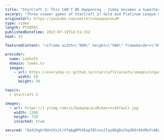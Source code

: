 ```yaml
---
title: "StarCraft 2: This CAN'T BE Happening - Jimmy becomes a Superhero!"
excerpt: "Three viewer games of StarCraft 2! Gold and Platinum League matches are right at that skill level where the games are somewhat similar to the pro level, but the outcome is surprising almost every time.  00:00 Superhero Jimmy 12:34 Planetary Fortress rush 33:40 Proxy Hatchery cheese  Support my work:"
originalUrl: https://youtube.com/watch?v=GwaqoqcoLuM
type: video
length: PT45M3S
publishedDateTime: 2023-07-19T14:51:31Z
heat: 53

featuredContent: "<iframe width=\"800\" height=\"500\" frameborder=\"0\" src=\"https://www.youtube.com/embed/GwaqoqcoLuM\" allow=\"accelerometer; autoplay; encrypted-media; gyroscope; picture-in-picture\" allowfullscreen></iframe>"

provider:
  name: LowkoTV
  domain: lowko.tv
  images:
    - url: https://everyday-cc.github.io/starcraft2/assets/images/organizations/lowko.tv-50x50.jpg
      width: 50
      height: 50

topics:
  - StarCraft 2

images:
  - url: https://i.ytimg.com/vi/GwaqoqcoLuM/maxresdefault.jpg
    width: 1280
    height: 720
    isCached: true

secured: "6a4JVgOrDUnCKsJt/VfqAgBPhXEapTBlnvoJlay8EgDxCkq3ROr6kVMufcADg6phOv7LzCKjpBPowpdlhEuGXGVqwNJ+FJwRvpJsYtaX1Pleccm2/U/CEak5dNw3rpfyoFUf2j2UG37oWMpC8IoINUJGqcOX2phcSl0t36w9xtkmPjxv5iXSmF1gKRx7A8Nz+H2kYNRovoa1eJCphnU9eeNjS1Y6EUXBtj2ORlh2gJzcdohleFaPlu/JIeTuqsRiedtyD2fFUEA3XN7+uDj+XDo+QyCuQSOKBtGsuQMXcQH3oL1f67+QzVme0M0z2W92LjeFeupKoR7Sc8Q8gW68TmL08HmvaheO96a0L+6TlXbyZ8W9DR4B5JXLmtEf4ynAGb0dx8vUB+29ECGGZRMb5bMq+OZkHW8LFhsbD4+3e/w=;2Ll7ID0rKDbyXgXcjpMggQ=="
---
```


